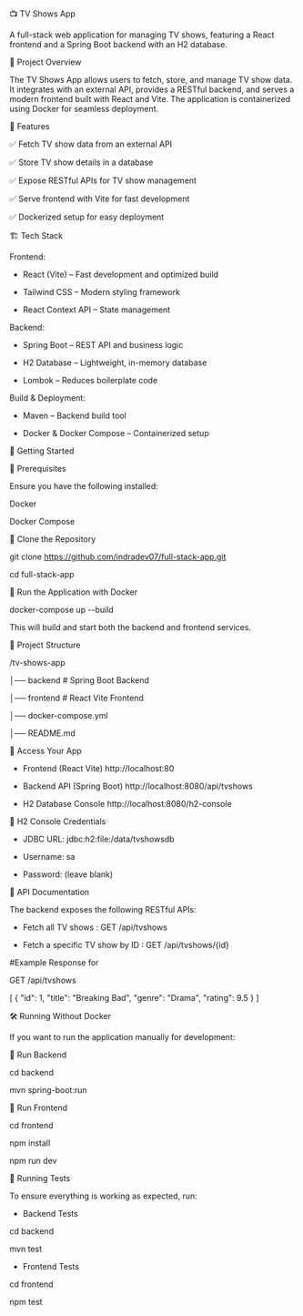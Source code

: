 📺 TV Shows App

A full-stack web application for managing TV shows, featuring a React frontend and a Spring Boot backend with an H2 database.


📖 Project Overview

The TV Shows App allows users to fetch, store, and manage TV show data. It integrates with an external API, provides a RESTful backend, and serves a modern frontend built with React and Vite. The application is containerized using Docker for seamless deployment.


🚀 Features

✅ Fetch TV show data from an external API

✅ Store TV show details in a database

✅ Expose RESTful APIs for TV show management

✅ Serve frontend with Vite for fast development

✅ Dockerized setup for easy deployment


🏗️ Tech Stack

Frontend:

- React (Vite) – Fast development and optimized build

- Tailwind CSS – Modern styling framework 

- React Context API – State management

Backend:

- Spring Boot – REST API and business logic 

- H2 Database – Lightweight, in-memory database 

- Lombok – Reduces boilerplate code

Build & Deployment:

- Maven – Backend build tool 

- Docker & Docker Compose – Containerized setup

🏁 Getting Started

🔹 Prerequisites

Ensure you have the following installed:

Docker 

Docker Compose

🔹 Clone the Repository

git clone https://github.com/indradev07/full-stack-app.git 

cd full-stack-app

🔹 Run the Application with Docker

docker-compose up --build

This will build and start both the backend and frontend services.

📂 Project Structure

/tv-shows-app 

│── backend # Spring Boot Backend

│── frontend # React Vite Frontend

│── docker-compose.yml

│── README.md

🔗 Access Your App

- Frontend (React Vite) http://localhost:80

- Backend API (Spring Boot) http://localhost:8080/api/tvshows

- H2 Database Console http://localhost:8080/h2-console

🔹 H2 Console Credentials

- JDBC URL: jdbc:h2:file:/data/tvshowsdb 

- Username: sa 

- Password: (leave blank)

📡 API Documentation

The backend exposes the following RESTful APIs:

- Fetch all TV shows : GET /api/tvshows 

- Fetch a specific TV show by ID : GET /api/tvshows/{id} 

#Example Response for 

GET /api/tvshows

[ { "id": 1, "title": "Breaking Bad", "genre": "Drama", "rating": 9.5 } ]

🛠️ Running Without Docker

If you want to run the application manually for development:

🔹 Run Backend

cd backend 

mvn spring-boot:run

🔹 Run Frontend

cd frontend 

npm install 

npm run dev

🧪 Running Tests

To ensure everything is working as expected, run:

- Backend Tests

cd backend 

mvn test

- Frontend Tests

cd frontend 

npm test
